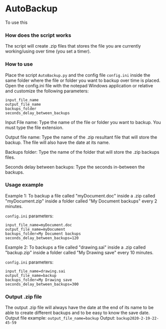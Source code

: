 # AutoBackup
To use this 

### How does the script works

The script will create .zip files that stores the file you are currently working/using over time (you set a timer).

### How to use

Place the script `AutoBackup.py` and the config file `config.ini` inside the same folder where the file or folder you want to backup over time is placed.
Open the config.ini file with the notepad Windows application or relative and customize the following parameters:
```
input_file_name
output_file_name
backups_folder
seconds_delay_between_backups
```
Input File name: Type the name of the file or folder you want to backup. You must type the file extension.

Output file name: Type the name of the .zip resultant file that will store the backup. The file will also have the date at its name.

Backups folder: Type the name of the folder that will store the .zip backups files.

Seconds delay between backups: Type the seconds in-between the backups.

### Usage example
Example 1: To backup a file called "myDocument.doc" inside a .zip called "myDocument.zip" inside a folder called "My Document backups" every 2 minutes.

`config.ini` parameters:
```
input_file_name=myDocument.doc
output_file_name=myDocument
backups_folder=My Document backups
seconds_delay_between_backups=120
```
Example 2: To backups a file called "drawing.sai" inside a .zip called "backup.zip" inside a folder called "My Drawing save" every 10 minutes.

`config.ini` parameters:
```
input_file_name=drawing.sai
output_file_name=backup
backups_folder=My Drawing save
seconds_delay_between_backups=300
```
### Output .zip file
The output .zip file will always have the date at the end of its name to be able to create different backups and to be easy to know the save date.
Output file example:
`output_file_name=backup`
Output: `backup2020-2-19-22-45-59`
